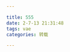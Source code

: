 ```yaml
---

title: 555
date: 2-7-13 21:31:48
tags: vae
categories: 转载

---
```


<!-- ![](http://ohl8u210m.bkt.clouddn.com/) -->
